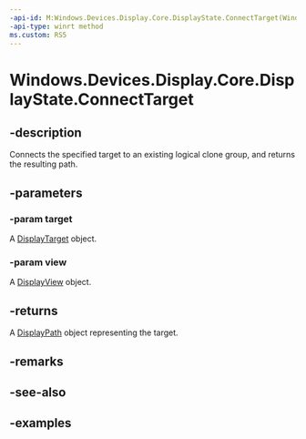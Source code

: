 ```yaml
---
-api-id: M:Windows.Devices.Display.Core.DisplayState.ConnectTarget(Windows.Devices.Display.Core.DisplayTarget,Windows.Devices.Display.Core.DisplayView)
-api-type: winrt method
ms.custom: RS5
---
```


<!-- Method syntax.
public DisplayPath DisplayState.ConnectTarget(DisplayTarget target, DisplayView view)
-->

# Windows.Devices.Display.Core.DisplayState.ConnectTarget

## -description

Connects the specified target to an existing logical clone group, and returns the resulting path.

## -parameters

### -param target

A [DisplayTarget](displaytarget.md) object.

### -param view

A [DisplayView](displayview.md) object.

## -returns

A [DisplayPath](displaypath.md) object representing the target.

## -remarks

## -see-also

## -examples
